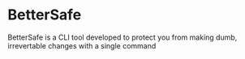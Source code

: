 # BetterSafe
BetterSafe is a CLI tool developed to protect you from making dumb, irrevertable changes with a single command
